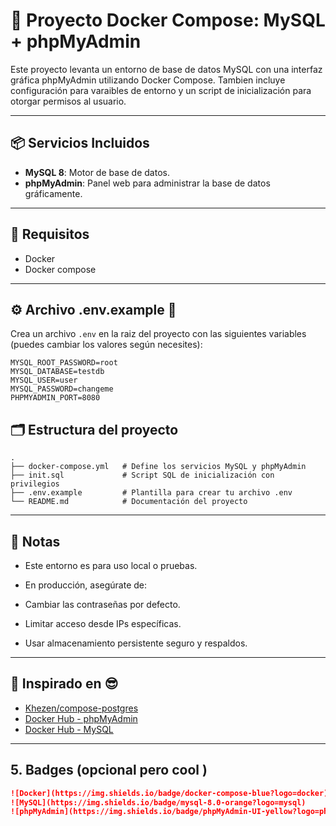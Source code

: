 # 🐬 Proyecto Docker Compose: MySQL + phpMyAdmin 

Este proyecto levanta un entorno de base de datos MySQL con una interfaz gráfica phpMyAdmin utilizando Docker Compose. Tambien incluye configuración para varaibles de entorno y un script de inicialización para otorgar permisos al usuario.

---

## 📦 Servicios Incluidos

- **MySQL 8**: Motor de base de datos.
- **phpMyAdmin**: Panel web para administrar la base de datos gráficamente.

---

## 🧾 Requisitos

- Docker
- Docker compose

---

## ⚙️ Archivo .env.example 🧪

Crea un archivo `.env` en la raiz del proyecto con las siguientes variables (puedes cambiar los valores según necesites):

```env
MYSQL_ROOT_PASSWORD=root
MYSQL_DATABASE=testdb
MYSQL_USER=user
MYSQL_PASSWORD=changeme
PHPMYADMIN_PORT=8080
```


## 🗂️ Estructura del proyecto
```text
.
├── docker-compose.yml   # Define los servicios MySQL y phpMyAdmin
├── init.sql             # Script SQL de inicialización con privilegios
├── .env.example         # Plantilla para crear tu archivo .env
└── README.md            # Documentación del proyecto
```

---

## 📝 Notas
- Este entorno es para uso local o pruebas.

- En producción, asegúrate de:

- Cambiar las contraseñas por defecto.

- Limitar acceso desde IPs específicas.

- Usar almacenamiento persistente seguro y respaldos.

---

## 📌 Inspirado en 😎

- [Khezen/compose-postgres](https://github.com/khezen/compose-postgres)
- [Docker Hub - phpMyAdmin](https://hub.docker.com/_/phpmyadmin)
- [Docker Hub - MySQL](https://hub.docker.com/_/mysql)

---

## 5. **Badges (opcional pero cool )**

```markdown
![Docker](https://img.shields.io/badge/docker-compose-blue?logo=docker)
![MySQL](https://img.shields.io/badge/mysql-8.0-orange?logo=mysql)
![phpMyAdmin](https://img.shields.io/badge/phpMyAdmin-UI-yellow?logo=phpmyadmin)
```